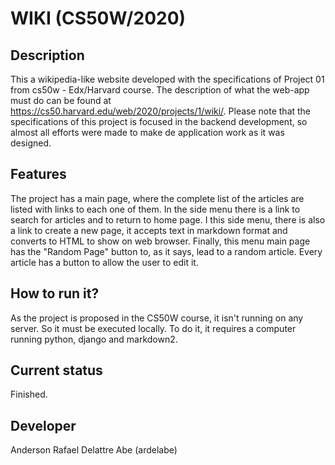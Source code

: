 # WIKI (CS50W/2020)

## Description
This a wikipedia-like website developed with the specifications of Project 01 from cs50w - Edx/Harvard course. The description of what the web-app must do can be found at https://cs50.harvard.edu/web/2020/projects/1/wiki/. 
Please note that the specifications of this project is focused in the backend development, so almost all efforts were made to make de application work as it was designed. 

## Features
The project has a main page, where the complete list of the articles are listed with links to each one of them. 
In the side menu there is a link to search for articles and to return to home page. I this side menu, there is also a link to create a new page, it accepts text in markdown format and converts to HTML to show on web browser. Finally, this menu  main page has the "Random Page" button to, as it says, lead to a random article. 
Every article has a button to allow the user to edit it. 

## How to run it?
As the project is proposed in the CS50W course, it isn't running on any server. So it must be executed locally. To do it, it requires a computer running python, django and markdown2. 

## Current status
Finished.

## Developer
Anderson Rafael Delattre Abe (ardelabe)
